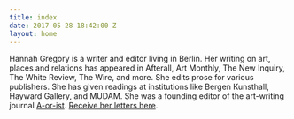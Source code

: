 ```yaml
---
title: index
date: 2017-05-28 18:42:00 Z
layout: home
---
```


Hannah Gregory is a writer and editor living in Berlin. Her writing on art, places and relations has appeared in Afterall, Art Monthly, The New Inquiry, 
The White Review, The Wire, and more. She edits prose for various publishers. She has given readings at institutions like Bergen Kunsthall, Hayward Gallery, and MUDAM. She was a founding editor of the art-writing journal [A-or-ist](http://cargocollective.com/aorist/No-2). <a href="http://tinyletter.com/hnnh_g">Receive her letters here</a>.